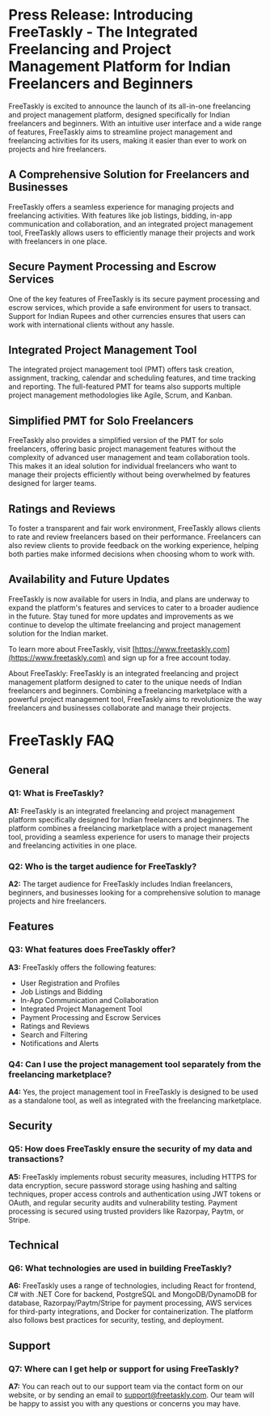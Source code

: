 # Press Release: Introducing FreeTaskly - The Integrated Freelancing and Project Management Platform for Indian Freelancers and Beginners

FreeTaskly is excited to announce the launch of its all-in-one freelancing and project management platform, designed specifically for Indian freelancers and beginners. With an intuitive user interface and a wide range of features, FreeTaskly aims to streamline project management and freelancing activities for its users, making it easier than ever to work on projects and hire freelancers.

## A Comprehensive Solution for Freelancers and Businesses

FreeTaskly offers a seamless experience for managing projects and freelancing activities. With features like job listings, bidding, in-app communication and collaboration, and an integrated project management tool, FreeTaskly allows users to efficiently manage their projects and work with freelancers in one place.

## Secure Payment Processing and Escrow Services

One of the key features of FreeTaskly is its secure payment processing and escrow services, which provide a safe environment for users to transact. Support for Indian Rupees and other currencies ensures that users can work with international clients without any hassle.

## Integrated Project Management Tool

The integrated project management tool (PMT) offers task creation, assignment, tracking, calendar and scheduling features, and time tracking and reporting. The full-featured PMT for teams also supports multiple project management methodologies like Agile, Scrum, and Kanban.

## Simplified PMT for Solo Freelancers

FreeTaskly also provides a simplified version of the PMT for solo freelancers, offering basic project management features without the complexity of advanced user management and team collaboration tools. This makes it an ideal solution for individual freelancers who want to manage their projects efficiently without being overwhelmed by features designed for larger teams.

## Ratings and Reviews

To foster a transparent and fair work environment, FreeTaskly allows clients to rate and review freelancers based on their performance. Freelancers can also review clients to provide feedback on the working experience, helping both parties make informed decisions when choosing whom to work with.

## Availability and Future Updates

FreeTaskly is now available for users in India, and plans are underway to expand the platform's features and services to cater to a broader audience in the future. Stay tuned for more updates and improvements as we continue to develop the ultimate freelancing and project management solution for the Indian market.

To learn more about FreeTaskly, visit [https://www.freetaskly.com](https://www.freetaskly.com) and sign up for a free account today.

About FreeTaskly: FreeTaskly is an integrated freelancing and project management platform designed to cater to the unique needs of Indian freelancers and beginners. Combining a freelancing marketplace with a powerful project management tool, FreeTaskly aims to revolutionize the way freelancers and businesses collaborate and manage their projects.

# FreeTaskly FAQ

## General

### Q1: What is FreeTaskly?

**A1:** FreeTaskly is an integrated freelancing and project management platform specifically designed for Indian freelancers and beginners. The platform combines a freelancing marketplace with a project management tool, providing a seamless experience for users to manage their projects and freelancing activities in one place.

### Q2: Who is the target audience for FreeTaskly?

**A2:** The target audience for FreeTaskly includes Indian freelancers, beginners, and businesses looking for a comprehensive solution to manage projects and hire freelancers.

## Features

### Q3: What features does FreeTaskly offer?

**A3:** FreeTaskly offers the following features:

- User Registration and Profiles
- Job Listings and Bidding
- In-App Communication and Collaboration
- Integrated Project Management Tool
- Payment Processing and Escrow Services
- Ratings and Reviews
- Search and Filtering
- Notifications and Alerts

### Q4: Can I use the project management tool separately from the freelancing marketplace?

**A4:** Yes, the project management tool in FreeTaskly is designed to be used as a standalone tool, as well as integrated with the freelancing marketplace.

## Security

### Q5: How does FreeTaskly ensure the security of my data and transactions?

**A5:** FreeTaskly implements robust security measures, including HTTPS for data encryption, secure password storage using hashing and salting techniques, proper access controls and authentication using JWT tokens or OAuth, and regular security audits and vulnerability testing. Payment processing is secured using trusted providers like Razorpay, Paytm, or Stripe.

## Technical

### Q6: What technologies are used in building FreeTaskly?

**A6:** FreeTaskly uses a range of technologies, including React for frontend, C# with .NET Core for backend, PostgreSQL and MongoDB/DynamoDB for database, Razorpay/Paytm/Stripe for payment processing, AWS services for third-party integrations, and Docker for containerization. The platform also follows best practices for security, testing, and deployment.

## Support

### Q7: Where can I get help or support for using FreeTaskly?

**A7:** You can reach out to our support team via the contact form on our website, or by sending an email to support@freetaskly.com. Our team will be happy to assist you with any questions or concerns you may have.
